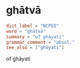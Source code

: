 # ghātvā

``` toml
dict_label = "NCPED"
word = "ghātvā"
summary = "of ghāyati"
grammar_comment = "absol."
see_also = ["ghāyati"]
```

of ghāyati

